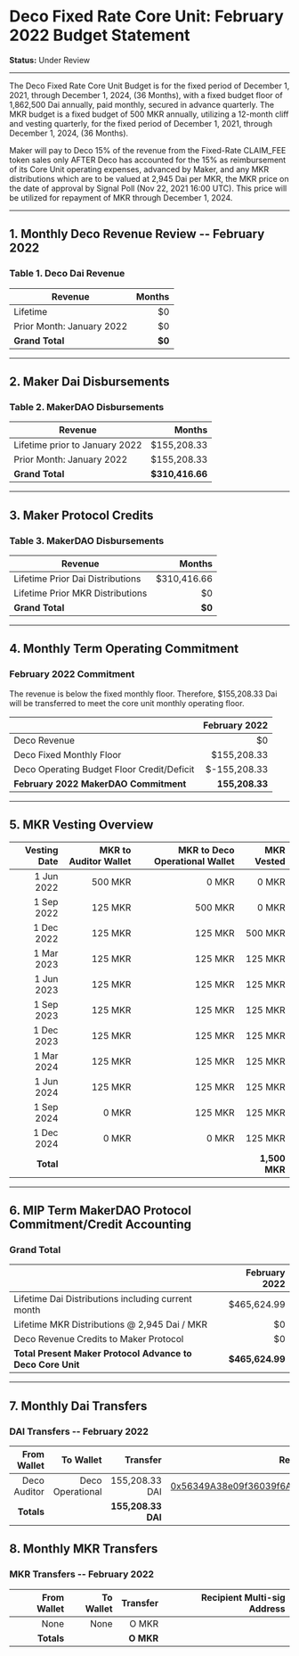 # Deco Fixed Rate Core Unit: February 2022 Budget Statement

**Status:** Under Review

---

The Deco Fixed Rate Core Unit Budget is for the fixed period of December 1, 2021, through December 1, 2024, (36 Months), with a fixed budget floor of 1,862,500 Dai annually, paid monthly, secured in advance quarterly. The MKR budget is a fixed budget of 500 MKR annually, utilizing a 12-month cliff and vesting quarterly, for the fixed period of December 1, 2021, through December 1, 2024, (36 Months).

Maker will pay to Deco 15% of the revenue from the Fixed-Rate CLAIM_FEE token sales only AFTER Deco has accounted for the 15% as reimbursement of its Core Unit operating expenses, advanced by Maker, and any MKR distributions which are to be valued at 2,945 Dai per MKR, the MKR price on the date of approval by Signal Poll (Nov 22, 2021 16:00 UTC). This price will be utilized for repayment of MKR through December 1, 2024.

---

## 1. Monthly Deco Revenue Review -- February 2022

### Table 1. Deco Dai Revenue

| Revenue | Months |
|-----------------|---------------:|
| Lifetime| $0 |
| Prior Month: January 2022| $0 |
| **Grand Total** | **$0** |

---

## 2. Maker Dai Disbursements

### Table 2. MakerDAO Disbursements

| Revenue | Months |
|-----------------|---------------:|
| Lifetime prior to January 2022| $155,208.33 |
| Prior Month: January 2022| $155,208.33 |
| **Grand Total** | **$310,416.66** |

---

## 3. Maker Protocol Credits

### Table 3. MakerDAO Disbursements

| Revenue | Months |
|-----------------|---------------:|
| Lifetime Prior Dai Distributions| $310,416.66 |
| Lifetime Prior MKR Distributions| $0 |
| **Grand Total** | **$0** |

---

## 4. Monthly Term Operating Commitment

### February 2022 Commitment

The revenue is below the fixed monthly floor. Therefore, $155,208.33 Dai will be transferred to meet the core unit monthly operating floor.

|  |  February 2022 |
|-----------------|---------------:|
| Deco Revenue | $0|
| Deco Fixed Monthly Floor | $155,208.33|
| Deco Operating Budget Floor Credit/Deficit | $-155,208.33|
| **February 2022 MakerDAO Commitment** | **155,208.33** |

---

## 5. MKR Vesting Overview

| Vesting Date | MKR to Auditor Wallet | MKR to Deco Operational Wallet| MKR Vested |
|----------------------:|-----------------:|-----------:|--------------:|
| 1 Jun 2022 | 500 MKR | 0 MKR | 0 MKR |
| 1 Sep 2022 | 125 MKR | 500 MKR | 0 MKR |
| 1 Dec 2022 | 125 MKR | 125 MKR | 500 MKR |
| 1 Mar 2023 | 125 MKR | 125 MKR | 125 MKR |
| 1 Jun 2023 | 125 MKR | 125 MKR | 125 MKR |
| 1 Sep 2023 | 125 MKR | 125 MKR | 125 MKR |
| 1 Dec 2023 | 125 MKR | 125 MKR | 125 MKR |
| 1 Mar 2024 | 125 MKR | 125 MKR | 125 MKR |
| 1 Jun 2024 | 125 MKR | 125 MKR | 125 MKR |
| 1 Sep 2024 | 0 MKR | 125 MKR | 125 MKR |
| 1 Dec 2024 | 0 MKR | 0 MKR | 125 MKR |
| **Total** | | |**1,500 MKR**|

---

## 6. MIP Term MakerDAO Protocol Commitment/Credit Accounting

### Grand Total

|  |  February 2022 |
|-----------------|---------------:|
| Lifetime Dai Distributions including current month | $465,624.99|
| Lifetime MKR Distributions @ 2,945 Dai / MKR | $0|
| Deco Revenue Credits to Maker Protocol | $0|
| **Total Present Maker Protocol Advance to Deco Core Unit** | **$465,624.99** |

---

## 7. Monthly Dai Transfers

### DAI Transfers -- February 2022

|From Wallet |To Wallet | Transfer | Recipient Multi-sig Address |
|-------------------:|-------------------:|----------------:|-----------------:|
| Deco Auditor | Deco Operational | 155,208.33 DAI | [0x56349A38e09f36039f6AF77309690d217Beaf0bF]( https://gnosis-safe.io/app/eth:0x56349A38e09f36039f6AF77309690d217Beaf0bF/balances) |
| **Totals** | | **155,208.33 DAI** | |


## 8. Monthly MKR Transfers

### MKR Transfers -- February 2022

|From Wallet |To Wallet | Transfer | Recipient Multi-sig Address |
|-------------------:|-------------------:|----------------:|-----------------:|
| None | None | O MKR | |
| **Totals** | | **O MKR** | |
